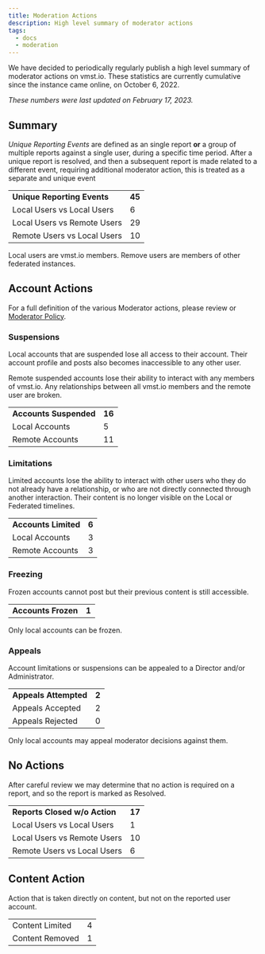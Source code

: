```yaml
---
title: Moderation Actions
description: High level summary of moderator actions
tags:
  - docs
  - moderation
---
```


We have decided to periodically regularly publish a high level summary of moderator actions on vmst.io.
These statistics are currently cumulative since the instance came online, on October 6, 2022.

_These numbers were last updated on February 17, 2023._

## Summary

_Unique Reporting Events_ are defined as an single report **or** a group of multiple reports against a single user, during a specific time period.
After a unique report is resolved, and then a subsequent report is made related to a different event, requiring additional moderator action, this is treated as a separate and unique event

| | |
|---|---|
| **Unique Reporting Events** | **45** |
| Local Users vs Local Users | 6 |
| Local Users vs Remote Users | 29 |
| Remote Users vs Local Users | 10 |

Local users are vmst.io members.
Remove users are members of other federated instances.

## Account Actions

For a full definition of the various Moderator actions, please review or [Moderator Policy](/moderation).

### Suspensions

Local accounts that are suspended lose all access to their account.
Their account profile and posts also becomes inaccessible to any other user.

Remote suspended accounts lose their ability to interact with any members of vmst.io.
Any relationships between all vmst.io members and the remote user are broken.

| | |
|---|---|
| **Accounts Suspended** | **16** |
| Local Accounts | 5 |
| Remote Accounts | 11 |

### Limitations

Limited accounts lose the ability to interact with other users who they do not already have a relationship, or who are not directly connected through another interaction. Their content is no longer visible on the Local or Federated timelines.

| | |
|---|---|
| **Accounts Limited** | **6** |
| Local Accounts | 3 |
| Remote Accounts | 3 |

### Freezing

Frozen accounts cannot post but their previous content is still accessible.

| | |
|---|---|
| **Accounts Frozen** | **1** |

Only local accounts can be frozen.

### Appeals

Account limitations or suspensions can be appealed to a Director and/or Administrator.

| | |
|---|---|
| **Appeals Attempted** | **2** |
| Appeals Accepted | 2 |
| Appeals Rejected | 0 |

Only local accounts may appeal moderator decisions against them.

## No Actions

After careful review we may determine that no action is required on a report, and so the report is marked as Resolved.

| | |
|---|---|
| **Reports Closed w/o Action** | **17** |
| Local Users vs Local Users | 1 |
| Local Users vs Remote Users | 10 |
| Remote Users vs Local Users | 6 |

## Content Action

Action that is taken directly on content, but not on the reported user account.

| | |
|---|---|
| Content Limited | 4 |
| Content Removed | 1 |
